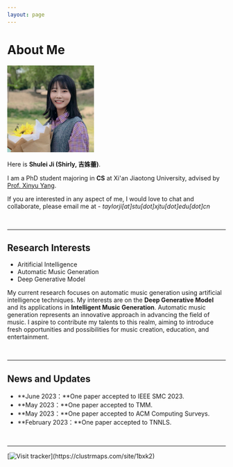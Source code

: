 ```yaml
---
layout: page
---
```


# About Me

<img src="/images/jishulei.jpg" class="floatpic" width="200" height="200">

Here is **Shulei Ji (Shirly, 吉姝蕾)**.

I am a PhD student majoring in **CS** at Xi'an Jiaotong University, advised by [Prof. Xinyu Yang](https://gr.xjtu.edu.cn/en/web/xyyang/).

If you are interested in any aspect of me, I would love to chat and collaborate, please email me at - *taylorji[at]stu[dot]xjtu[dot]edu[dot]cn*

<br>

---

## Research Interests

- Aritificial Intelligence
- Automatic Music Generation
- Deep Generative Model

My current research focuses on automatic music generation using artificial intelligence techniques. My interests are on the **Deep Generative Model** and its applications in **Intelligent Music Generation**. Automatic music generation represents an innovative approach in advancing the field of music. I aspire to contribute my talents to this realm, aiming to introduce fresh opportunities and possibilities for music creation, education, and entertainment.

<br>

---

## News and Updates

- **June 2023：**One paper accepted to IEEE SMC 2023.
- **May 2023：**One paper accepted to TMM.
- **May 2023：**One paper accepted to ACM Computing Surveys.
- **February 2023：**One paper accepted to TNNLS.
<br>

---
[![Visit tracker]("//www.clustrmaps.com/map_v2.png?d=pQyQkYWJ9EDu14vZFBycodEL-DKMU1JphEVRBVMsQAc&cl=ffffff")](https://clustrmaps.com/site/1bxk2)
<!--<a href="https://clustrmaps.com/site/1bxk2"  title="Visit tracker"><img src="//www.clustrmaps.com/map_v2.png?d=pQyQkYWJ9EDu14vZFBycodEL-DKMU1JphEVRBVMsQAc&cl=ffffff" /></a>-->

